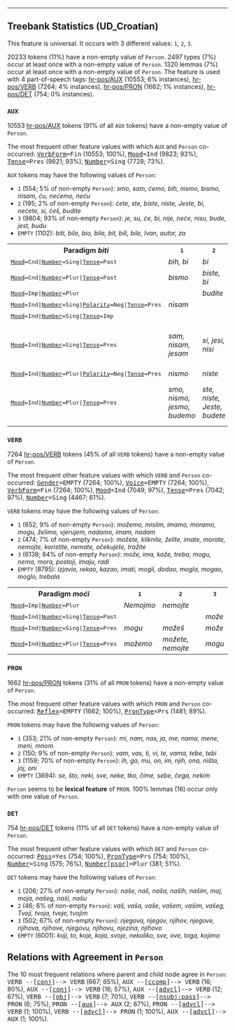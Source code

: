 

--------------------------------------------------------------------------------

## Treebank Statistics (UD_Croatian)

This feature is universal.
It occurs with 3 different values: `1`, `2`, `3`.

20233 tokens (11%) have a non-empty value of `Person`.
2497 types (7%) occur at least once with a non-empty value of `Person`.
1320 lemmas (7%) occur at least once with a non-empty value of `Person`.
The feature is used with 4 part-of-speech tags: [hr-pos/AUX]() (10553; 6% instances), [hr-pos/VERB]() (7264; 4% instances), [hr-pos/PRON]() (1662; 1% instances), [hr-pos/DET]() (754; 0% instances).

### `AUX`

10553 [hr-pos/AUX]() tokens (91% of all `AUX` tokens) have a non-empty value of `Person`.

The most frequent other feature values with which `AUX` and `Person` co-occurred: <tt><a href="VerbForm.html">VerbForm</a>=Fin</tt> (10553; 100%), <tt><a href="Mood.html">Mood</a>=Ind</tt> (9823; 93%), <tt><a href="Tense.html">Tense</a>=Pres</tt> (9821; 93%), <tt><a href="Number.html">Number</a>=Sing</tt> (7728; 73%).

`AUX` tokens may have the following values of `Person`:

* `1` (554; 5% of non-empty `Person`): <em>smo, sam, ćemo, bih, nismo, bismo, nisam, ću, nećemo, neću</em>
* `2` (195; 2% of non-empty `Person`): <em>ćete, ste, biste, niste, Jeste, bi, nećete, si, ćeš, budite</em>
* `3` (9804; 93% of non-empty `Person`): <em>je, su, će, bi, nije, neće, nisu, bude, jest, budu</em>
* `EMPTY` (1102): <em>biti, bilo, bio, bila, bit, bili, bile, Ivan, autor, za</em>

<table>
  <tr><th>Paradigm <i>biti</i></th><th><tt>1</tt></th><th><tt>2</tt></th><th><tt>3</tt></th></tr>
  <tr><td><tt><a href="Mood.html">Mood</a>=Cnd|<a href="Number.html">Number</a>=Sing|<a href="Tense.html">Tense</a>=Past</tt></td><td><em>bih, bi</em></td><td><em>bi</em></td><td><em>bi</em></td></tr>
  <tr><td><tt><a href="Mood.html">Mood</a>=Cnd|<a href="Number.html">Number</a>=Plur|<a href="Tense.html">Tense</a>=Past</tt></td><td><em>bismo</em></td><td><em>biste, bi</em></td><td><em>bi</em></td></tr>
  <tr><td><tt><a href="Mood.html">Mood</a>=Imp|<a href="Number.html">Number</a>=Plur</tt></td><td></td><td><em>budite</em></td><td></td></tr>
  <tr><td><tt><a href="Mood.html">Mood</a>=Ind|<a href="Number.html">Number</a>=Sing|<a href="Polarity.html">Polarity</a>=Neg|<a href="Tense.html">Tense</a>=Pres</tt></td><td><em>nisam</em></td><td></td><td><em>nije</em></td></tr>
  <tr><td><tt><a href="Mood.html">Mood</a>=Ind|<a href="Number.html">Number</a>=Sing|<a href="Tense.html">Tense</a>=Imp</tt></td><td></td><td></td><td><em>bijaše</em></td></tr>
  <tr><td><tt><a href="Mood.html">Mood</a>=Ind|<a href="Number.html">Number</a>=Sing|<a href="Tense.html">Tense</a>=Pres</tt></td><td><em>sam, nisam, jesam</em></td><td><em>si, jesi, nisi</em></td><td><em>je, nije, bude, jest, jeste</em></td></tr>
  <tr><td><tt><a href="Mood.html">Mood</a>=Ind|<a href="Number.html">Number</a>=Plur|<a href="Polarity.html">Polarity</a>=Neg|<a href="Tense.html">Tense</a>=Pres</tt></td><td><em>nismo</em></td><td><em>niste</em></td><td><em>nisu</em></td></tr>
  <tr><td><tt><a href="Mood.html">Mood</a>=Ind|<a href="Number.html">Number</a>=Plur|<a href="Tense.html">Tense</a>=Pres</tt></td><td><em>smo, nismo, jesmo, budemo</em></td><td><em>ste, niste, Jeste, budete</em></td><td><em>su, nisu, budu, jesu, biti</em></td></tr>
</table>

### `VERB`

7264 [hr-pos/VERB]() tokens (45% of all `VERB` tokens) have a non-empty value of `Person`.

The most frequent other feature values with which `VERB` and `Person` co-occurred: <tt><a href="Gender.html">Gender</a>=EMPTY</tt> (7264; 100%), <tt><a href="Voice.html">Voice</a>=EMPTY</tt> (7264; 100%), <tt><a href="VerbForm.html">VerbForm</a>=Fin</tt> (7264; 100%), <tt><a href="Mood.html">Mood</a>=Ind</tt> (7049; 97%), <tt><a href="Tense.html">Tense</a>=Pres</tt> (7042; 97%), <tt><a href="Number.html">Number</a>=Sing</tt> (4467; 61%).

`VERB` tokens may have the following values of `Person`:

* `1` (652; 9% of non-empty `Person`): <em>možemo, mislim, imamo, moramo, mogu, želimo, vjerujem, nadamo, imam, nadam</em>
* `2` (474; 7% of non-empty `Person`): <em>možete, kliknite, želite, imate, morate, nemojte, koristite, nemate, očekujete, tražite</em>
* `3` (6138; 84% of non-empty `Person`): <em>može, ima, kaže, treba, mogu, nema, mora, postoji, imaju, radi</em>
* `EMPTY` (8795): <em>izjavio, rekao, kazao, imati, mogli, dodao, mogla, mogao, moglo, trebala</em>

<table>
  <tr><th>Paradigm <i>moći</i></th><th><tt>1</tt></th><th><tt>2</tt></th><th><tt>3</tt></th></tr>
  <tr><td><tt><a href="Mood.html">Mood</a>=Imp|<a href="Number.html">Number</a>=Plur</tt></td><td><em>Nemojmo</em></td><td><em>nemojte</em></td><td></td></tr>
  <tr><td><tt><a href="Mood.html">Mood</a>=Ind|<a href="Number.html">Number</a>=Sing|<a href="Tense.html">Tense</a>=Past</tt></td><td></td><td></td><td><em>može</em></td></tr>
  <tr><td><tt><a href="Mood.html">Mood</a>=Ind|<a href="Number.html">Number</a>=Sing|<a href="Tense.html">Tense</a>=Pres</tt></td><td><em>mogu</em></td><td><em>možeš</em></td><td><em>može</em></td></tr>
  <tr><td><tt><a href="Mood.html">Mood</a>=Ind|<a href="Number.html">Number</a>=Plur|<a href="Tense.html">Tense</a>=Pres</tt></td><td><em>možemo</em></td><td><em>možete, nemojte</em></td><td><em>mogu</em></td></tr>
</table>

### `PRON`

1662 [hr-pos/PRON]() tokens (31% of all `PRON` tokens) have a non-empty value of `Person`.

The most frequent other feature values with which `PRON` and `Person` co-occurred: <tt><a href="Reflex.html">Reflex</a>=EMPTY</tt> (1662; 100%), <tt><a href="PronType.html">PronType</a>=Prs</tt> (1481; 89%).

`PRON` tokens may have the following values of `Person`:

* `1` (353; 21% of non-empty `Person`): <em>mi, nam, nas, ja, me, nama, mene, meni, mnom</em>
* `2` (150; 9% of non-empty `Person`): <em>vam, vas, ti, vi, te, vama, tebe, tebi</em>
* `3` (1159; 70% of non-empty `Person`): <em>ih, ga, mu, on, im, njih, ona, ništa, joj, oni</em>
* `EMPTY` (3694): <em>se, što, neki, sve, neke, tko, čime, sebe, čega, nekim</em>

`Person` seems to be **lexical feature** of `PRON`. 100% lemmas (16) occur only with one value of `Person`.

### `DET`

754 [hr-pos/DET]() tokens (11% of all `DET` tokens) have a non-empty value of `Person`.

The most frequent other feature values with which `DET` and `Person` co-occurred: <tt><a href="Poss.html">Poss</a>=Yes</tt> (754; 100%), <tt><a href="PronType.html">PronType</a>=Prs</tt> (754; 100%), <tt><a href="Number.html">Number</a>=Sing</tt> (575; 76%), <tt><a href="Number[psor].html">Number[psor]</a>=Plur</tt> (381; 51%).

`DET` tokens may have the following values of `Person`:

* `1` (206; 27% of non-empty `Person`): <em>naše, naš, naša, naših, našim, moj, moja, našeg, naši, našu</em>
* `2` (46; 6% of non-empty `Person`): <em>vaš, vaša, vaše, vašem, vašim, vašeg, Tvoji, tvoja, tvoje, tvojim</em>
* `3` (502; 67% of non-empty `Person`): <em>njegova, njegov, njihov, njegove, njihova, njihove, njegovu, njihovu, njezina, njihovo</em>
* `EMPTY` (6001): <em>koji, to, koje, koja, svoje, nekoliko, sve, ove, toga, kojima</em>

## Relations with Agreement in `Person`

The 10 most frequent relations where parent and child node agree in `Person`:
<tt>VERB --[<a href="../dep/conj.html">conj</a>]--> VERB</tt> (667; 65%),
<tt>AUX --[<a href="../dep/ccomp.html">ccomp</a>]--> VERB</tt> (16; 80%),
<tt>AUX --[<a href="../dep/conj.html">conj</a>]--> VERB</tt> (16; 57%),
<tt>AUX --[<a href="../dep/advcl.html">advcl</a>]--> VERB</tt> (12; 67%),
<tt>VERB --[<a href="../dep/obj.html">obj</a>]--> VERB</tt> (7; 70%),
<tt>VERB --[<a href="../dep/nsubj:pass.html">nsubj:pass</a>]--> PRON</tt> (6; 75%),
<tt>PRON --[<a href="../dep/aux.html">aux</a>]--> AUX</tt> (2; 67%),
<tt>PRON --[<a href="../dep/advcl.html">advcl</a>]--> VERB</tt> (1; 100%),
<tt>VERB --[<a href="../dep/advcl.html">advcl</a>]--> PRON</tt> (1; 100%),
<tt>AUX --[<a href="../dep/advcl.html">advcl</a>]--> AUX</tt> (1; 100%).

